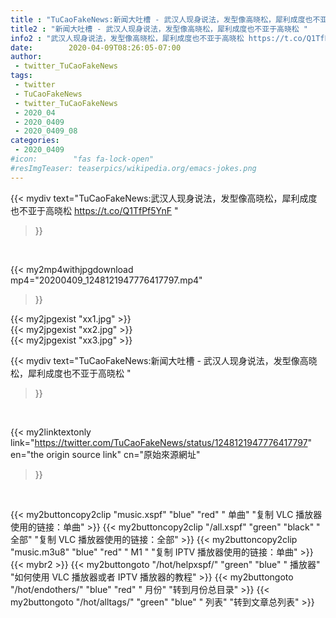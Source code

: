 ```yaml
---
title : "TuCaoFakeNews:新闻大吐槽 - 武汉人现身说法，发型像高晓松，犀利成度也不亚于高晓松 "
title2 : "新闻大吐槽 - 武汉人现身说法，发型像高晓松，犀利成度也不亚于高晓松 "
info2 : "武汉人现身说法，发型像高晓松，犀利成度也不亚于高晓松 https://t.co/Q1TfPf5YnF "
date:        2020-04-09T08:26:05-07:00
author:
 - twitter_TuCaoFakeNews
tags:
 - twitter
 - TuCaoFakeNews
 - twitter_TuCaoFakeNews
 - 2020_04
 - 2020_0409
 - 2020_0409_08
categories:
 - 2020_0409
#icon:        "fas fa-lock-open"
#resImgTeaser: teaserpics/wikipedia.org/emacs-jokes.png
---
```


{{< mydiv text="TuCaoFakeNews:武汉人现身说法，发型像高晓松，犀利成度也不亚于高晓松 https://t.co/Q1TfPf5YnF "
>}}
<br>


{{< my2mp4withjpgdownload mp4="20200409_1248121947776417797.mp4"
>}}

{{< my2jpgexist "xx1.jpg" >}}<br>
{{< my2jpgexist "xx2.jpg" >}}<br>
{{< my2jpgexist "xx3.jpg" >}}<br>



{{< mydiv text="TuCaoFakeNews:新闻大吐槽 - 武汉人现身说法，发型像高晓松，犀利成度也不亚于高晓松 "
>}}
<br>

{{< my2linktextonly link="https://twitter.com/TuCaoFakeNews/status/1248121947776417797"
en="the origin source link" cn="原始來源網址"
>}}


<br>

{{< my2buttoncopy2clip "music.xspf"        "blue"   "red"    " 单曲"  "复制 VLC 播放器使用的链接：单曲" >}} {{< my2buttoncopy2clip "/all.xspf"         "green"  "black"  " 全部"  "复制 VLC 播放器使用的链接：全部" >}} {{< my2buttoncopy2clip "music.m3u8"        "blue"   "red"    " M1 "    "复制 IPTV 播放器使用的链接：单曲" >}} {{< mybr2 >}} {{< my2buttongoto      "/hot/helpxspf/"    "green"  "blue"   " 播放器" "如何使用 VLC 播放器或者 IPTV 播放器的教程" >}} {{< my2buttongoto      "/hot/endothers/"   "blue"   "red"    " 月份"   "转到月份总目录" >}} {{< my2buttongoto      "/hot/alltags/"     "green"  "blue"   " 列表"   "转到文章总列表" >}} 
